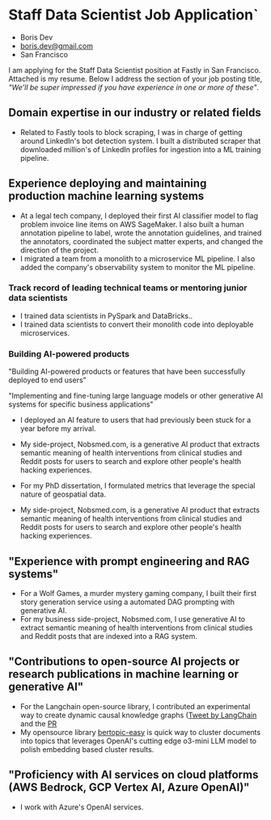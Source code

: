 # Staff Data Scientist Job Application`

-   Boris Dev
-   boris.dev@gmail.com
-   San Francisco

I am applying for the Staff Data Scientist position at Fastly in San Francisco. Attached is my resume. Below I address the section of your job posting title, _"We’ll be super impressed if you have experience in one or more of these"_.

## Domain expertise in our industry or related fields

-   Related to Fastly tools to block scraping, I was in charge of getting around
    LinkedIn's bot detection system. I built a distributed scraper that downloaded
    million's of LinkedIn profiles for ingestion into a ML training pipeline.

## Experience deploying and maintaining production machine learning systems

-   At a legal tech company, I deployed their first AI classifier model to flag
    problem invoice line items on AWS SageMaker. I also built a human
    annotation pipeline to label, wrote the annotation guidelines, and trained
    the annotators, coordinated the subject matter experts, and changed the
    direction of the project.
-   I migrated a team from a monolith to a microservice ML pipeline. I also added
    the company's observability system to monitor the ML pipeline.

### Track record of leading technical teams or mentoring junior data scientists

-   I trained data scientists in PySpark and DataBricks..
-   I trained data scientists to convert their monolith code into deployable microservices.

### Building AI-powered products

"Building AI-powered products or features that have been successfully deployed to end users"

"Implementing and fine-tuning large language models or other generative AI systems for specific business applications"

-   I deployed an AI feature to users that had previously been stuck for a year before my arrival.
-   My side-project, Nobsmed.com, is a generative AI product that extracts
    semantic meaning of health interventions from clinical studies and Reddit
    posts for users to search and explore other people's health hacking experiences.

-   For my PhD dissertation, I formulated metrics that leverage the special nature of geospatial data.

-   My side-project, Nobsmed.com, is a generative AI product that extracts
    semantic meaning of health interventions from clinical studies and Reddit
    posts for users to search and explore other people's health hacking experiences.

## "Experience with prompt engineering and RAG systems"

-   For a Wolf Games, a murder mystery gaming company, I built their first
    story generation service using a automated DAG prompting with generative
    AI.
-   For my business side-project, Nobsmed.com, I use generative AI to extract
    semantic meaning of health interventions from clinical studies and Reddit
    posts that are indexed into a RAG system.

## "Contributions to open-source AI projects or research publications in machine learning or generative AI"

-   For the Langchain open-source library, I contributed an experimental way to
    create dynamic causal knowledge graphs ([Tweet by LangChain](https://twitter.com/LangChainAI/status/1678797225013440514) and the [PR](https://github.com/langchain-ai/langchain/pull/6255)
-   My opensource library [bertopic-easy](https://github.com/borisdev/bertopic-easy) is quick way to cluster documents into topics that leverages OpenAI's cutting edge o3-mini LLM model to polish embedding based cluster results.

## "Proficiency with AI services on cloud platforms (AWS Bedrock, GCP Vertex AI, Azure OpenAI)"

-   I work with Azure's OpenAI services.
